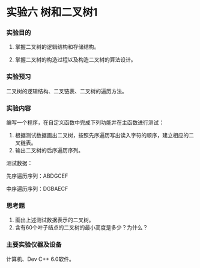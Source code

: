 # 实验六 树和二叉树1

### 实验目的

1. 掌握二叉树的逻辑结构和存储结构。

2. 掌握二叉树的构造过程以及构造二叉树的算法设计。

### 实验预习

二叉树的逻辑结构、二叉链表、二叉树的遍历方法。

### 实验内容

编写一个程序，在自定义函数中完成下列功能并在主函数进行测试：

1. 根据测试数据画出二叉树，按照先序遍历写出读入字符的顺序，建立相应的二叉链表。
2. 输出二叉树的后序遍历序列。

测试数据：

先序遍历序列：ABDGCEF

中序遍历序列：DGBAECF

### 思考题

1. 画出上述测试数据表示的二叉树。
2. 含有60个叶子结点的二叉树的最小高度是多少？为什么？

### 主要实验仪器及设备

计算机、Dev C++ 6.0软件。
